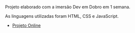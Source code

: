 Projeto elaborado com a imersão Dev em Dobro em 1 semana.

As linguagens utilizadas foram HTML, CSS e JavaScript.

* [Projeto Online](https://mgomesr.github.io/selecao-de-personagens/)

